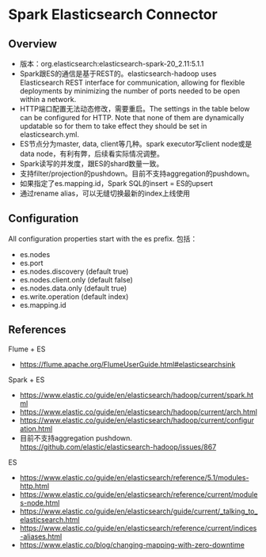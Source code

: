 # Spark Elasticsearch Connector

## Overview
* 版本：org.elasticsearch:elasticsearch-spark-20_2.11:5.1.1
* Spark跟ES的通信是基于REST的。elasticsearch-hadoop uses Elasticsearch REST interface for communication, allowing for flexible deployments by minimizing the number of ports needed to be open within a network.
* HTTP端口配置无法动态修改，需要重启。The settings in the table below can be configured for HTTP. Note that none of them are dynamically updatable so for them to take effect they should be set in elasticsearch.yml.
* ES节点分为master, data, client等几种。spark executor写client node或是data node，有利有弊，后续看实际情况调整。
* Spark读写的并发度，跟ES的shard数量一致。
* 支持filter/projection的pushdown。目前不支持aggregation的pushdown。
* 如果指定了es.mapping.id，Spark SQL的insert = ES的upsert
* 通过rename alias，可以无缝切换最新的index上线使用

## Configuration
All configuration properties start with the es prefix. 包括：

* es.nodes
* es.port
* es.nodes.discovery (default true)
* es.nodes.client.only (default false)
* es.nodes.data.only (default true)
* es.write.operation (default index)
* es.mapping.id

## References
Flume + ES

* https://flume.apache.org/FlumeUserGuide.html#elasticsearchsink

Spark + ES

* https://www.elastic.co/guide/en/elasticsearch/hadoop/current/spark.html
* https://www.elastic.co/guide/en/elasticsearch/hadoop/current/arch.html
* https://www.elastic.co/guide/en/elasticsearch/hadoop/current/configuration.html
* 目前不支持aggregation pushdown. https://github.com/elastic/elasticsearch-hadoop/issues/867

ES

* https://www.elastic.co/guide/en/elasticsearch/reference/5.1/modules-http.html
* https://www.elastic.co/guide/en/elasticsearch/reference/current/modules-node.html
* https://www.elastic.co/guide/en/elasticsearch/guide/current/_talking_to_elasticsearch.html
* https://www.elastic.co/guide/en/elasticsearch/reference/current/indices-aliases.html
* https://www.elastic.co/blog/changing-mapping-with-zero-downtime
